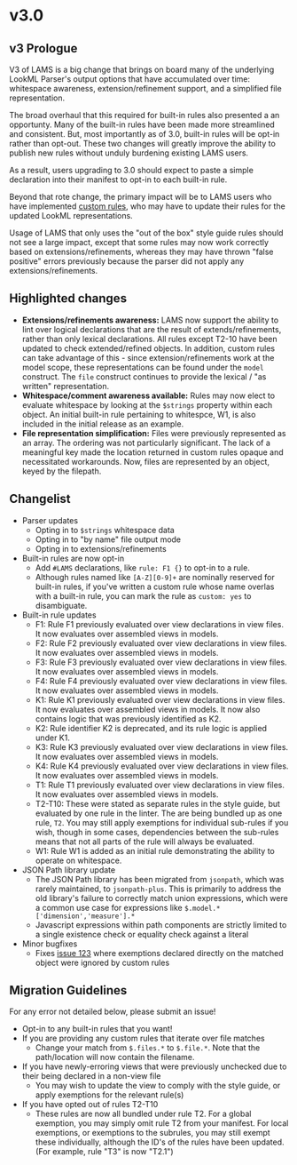 
# v3.0

## v3 Prologue

V3 of LAMS is a big change that brings on board many of the underlying LookML Parser's output options that have accumulated over time: whitespace awareness, extension/refinement support, and a simplified file representation.

The broad overhaul that this required for built-in rules also presented a an opportunty. Many of the built-in rules have been made more streamlined and consistent. But, most importantly as of 3.0, built-in rules will be opt-in rather than opt-out. These two changes will greatly improve the ability to publish new rules without unduly burdening existing LAMS users.

As a result, users upgrading to 3.0 should expect to paste a simple declaration into their manifest to opt-in to each built-in rule.

Beyond that rote change, the primary impact will be to LAMS users who have implemented [custom rules](https://looker-open-source.github.io/look-at-me-sideways/customizing-lams), who may have to update their rules for the updated LookML representations.

Usage of LAMS that only uses the "out of the box" style guide rules should not see a large impact, except that some rules may now work correctly based on extensions/refinements, whereas they may have thrown "false positive" errors previously because the parser did not apply any extensions/refinements.

## Highlighted changes

- **Extensions/refinements awareness:** LAMS now support the ability to lint over logical declarations that are the result of extends/refinements, rather than only lexical declarations. All rules except T2-10 have been updated to check extended/refined objects. In addition, custom rules can take advantage of this - since extension/refinements work at the model scope, these representations can be found under the `model` construct. The `file` construct continues to provide the lexical / "as written" representation. 
- **Whitespace/comment awareness available:** Rules may now elect to evaluate whitespace by looking at the `$strings` property within each object. An initial built-in rule pertaining to whitespce, W1, is also included in the initial release as an example.
- **File representation simplification:** Files were previously represented as an array. The ordering was not particularly significant. The lack of a meaningful key made the location returned in custom rules opaque and necessitated workarounds. Now, files are represented by an object, keyed by the filepath.

## Changelist
- Parser updates
	- Opting in to `$strings` whitespace data
	- Opting in to "by name" file output mode 
	- Opting in to extensions/refinements
- Built-in rules are now opt-in
	- Add `#LAMS` declarations, like `rule: F1 {}` to opt-in to a rule.
	- Although rules named like `[A-Z][0-9]+` are nominally reserved for built-in rules, if you've written a custom rule whose name overlas with a built-in rule, you can mark the rule as `custom: yes` to disambiguate.
- Built-in rule updates
	- F1: Rule F1 previously evaluated over view declarations in view files. It now evaluates over assembled views in models.
	- F2: Rule F2 previously evaluated over view declarations in view files. It now evaluates over assembled views in models.
	- F3: Rule F3 previously evaluated over view declarations in view files. It now evaluates over assembled views in models.
	- F4: Rule F4 previously evaluated over view declarations in view files. It now evaluates over assembled views in models.
	- K1: Rule K1 previously evaluated over view declarations in view files. It now evaluates over assembled views in models. It now also contains logic that was previously identified as K2.
	- K2: Rule identifier K2 is deprecated, and its rule logic is applied under K1.
	- K3: Rule K3 previously evaluated over view declarations in view files. It now evaluates over assembled views in models.
	- K4: Rule K4 previously evaluated over view declarations in view files. It now evaluates over assembled views in models.
	- T1: Rule T1 previously evaluated over view declarations in view files. It now evaluates over assembled views in models.
	- T2-T10: These were stated as separate rules in the style guide, but evaluated by one rule in the linter. The are being bundled up as one rule, `T2`. You may still apply exemptions for individual sub-rules if you wish, though in some cases, dependencies between the sub-rules means that not all parts of the rule will always be evaluated.
	- W1: Rule W1 is added as an initial rule demonstrating the ability to operate on whitespace.
- JSON Path library update
	- The JSON Path library has been migrated from `jsonpath`, which was rarely maintained, to `jsonpath-plus`. This is primarily to address the old library's failure to correctly match union expressions, which were a common use case for expressions like `$.model.*['dimension','measure'].*`
	- Javascript expressions within path components are strictly limited to a single existence check or equality check against a literal
- Minor bugfixes
	- Fixes [issue 123](https://github.com/looker-open-source/look-at-me-sideways/issues/123) where exemptions declared directly on the matched object were ignored by custom rules

## Migration Guidelines

For any error not detailed below, please submit an issue!

- Opt-in to any built-in rules that you want!
- If you are providing any custom rules that iterate over file matches
	- Change your match from `$.files.*` to `$.file.*`. Note that the path/location will now contain the filename.
- If you have newly-erroring views that were previously unchecked due to their being declared in a non-view file
	- You may wish to update the view to comply with the style guide, or apply exemptions for the relevant rule(s)
- If you have opted out of rules T2-T10
	- These rules are now all bundled under rule T2. For a global exemption, you may simply omit rule T2 from your manifest. For local exemptions, or exemptions to the subrules, you may still exempt these individually, although the ID's of the rules have been updated. (For example, rule "T3" is now "T2.1")
